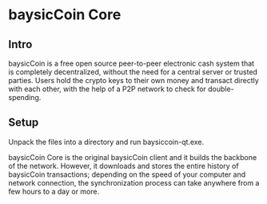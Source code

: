 baysicCoin Core
=====================

Intro
-----
baysicCoin is a free open source peer-to-peer electronic cash system that is
completely decentralized, without the need for a central server or trusted
parties.  Users hold the crypto keys to their own money and transact directly
with each other, with the help of a P2P network to check for double-spending.


Setup
-----
Unpack the files into a directory and run baysiccoin-qt.exe.

baysicCoin Core is the original baysicCoin client and it builds the backbone of the network.
However, it downloads and stores the entire history of baysicCoin transactions;
depending on the speed of your computer and network connection, the synchronization
process can take anywhere from a few hours to a day or more.

